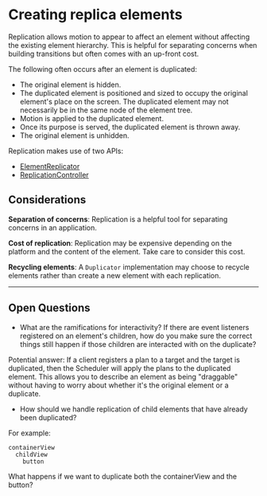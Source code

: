 # Creating replica elements

Replication allows motion to appear to affect an element without affecting the existing element hierarchy. This is helpful for separating concerns when building transitions but often comes with an up-front cost.

The following often occurs after an element is duplicated:

- The original element is hidden.
- The duplicated element is positioned and sized to occupy the original element's place on the screen. The duplicated element may not necessarily be in the same node of the element tree.
- Motion is applied to the duplicated element.
- Once its purpose is served, the duplicated element is thrown away.
- The original element is unhidden.

Replication makes use of two APIs:

- [ElementReplicator](duplicator.md)
- [ReplicationController](replication_controller.md)

## Considerations

**Separation of concerns**: Replication is a helpful tool for separating concerns in an application.

**Cost of replication**: Replication may be expensive depending on the platform and the content of the element. Take care to consider this cost.

**Recycling elements**: A `Duplicator` implementation may choose to recycle elements rather than create a new element with each replication.

---

## Open Questions ##

- What are the ramifications for interactivity?  If there are event listeners registered on an element's children, how do you make sure the correct things still happen if those children are interacted with on the duplicate?

Potential answer: If a client registers a plan to a target and the target is duplicated, then the Scheduler will apply the plans to the duplicated element. This allows you to describe an element as being "draggable" without having to worry about whether it's the original element or a duplicate.

- How should we handle replication of child elements that have already been duplicated?

For example:

    containerView
      childView
        button

What happens if we want to duplicate both the containerView and the button?
